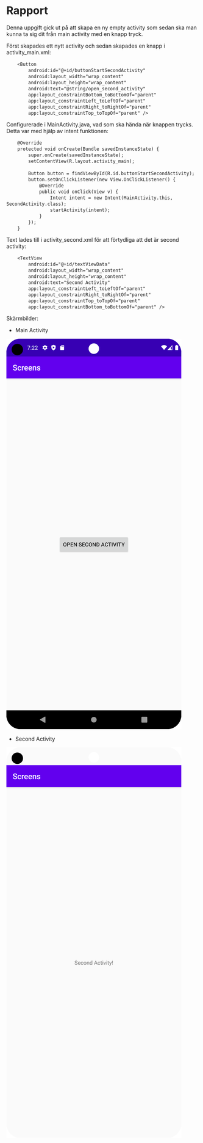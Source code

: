 
# Rapport

Denna uppgift gick ut på att skapa en ny empty activity som sedan ska man kunna ta sig dit från main activity med en knapp tryck.

Först skapades ett nytt activity och sedan skapades en knapp i activity_main.xml:

```
    <Button
        android:id="@+id/buttonStartSecondActivity"
        android:layout_width="wrap_content"
        android:layout_height="wrap_content"
        android:text="@string/open_second_activity"
        app:layout_constraintBottom_toBottomOf="parent"
        app:layout_constraintLeft_toLeftOf="parent"
        app:layout_constraintRight_toRightOf="parent"
        app:layout_constraintTop_toTopOf="parent" />
```

Configurerade i MainActivity.java, vad som ska hända när knappen trycks. Detta var med hjälp av intent funktionen:

```
    @Override
    protected void onCreate(Bundle savedInstanceState) {
        super.onCreate(savedInstanceState);
        setContentView(R.layout.activity_main);

        Button button = findViewById(R.id.buttonStartSecondActivity);
        button.setOnClickListener(new View.OnClickListener() {
            @Override
            public void onClick(View v) {
                Intent intent = new Intent(MainActivity.this, SecondActivity.class);
                startActivity(intent);
            }
        });
    }
```

Text lades till i activity_second.xml för att förtydliga att det är second activity:

```
    <TextView
        android:id="@+id/textViewData"
        android:layout_width="wrap_content"
        android:layout_height="wrap_content"
        android:text="Second Activity"
        app:layout_constraintLeft_toLeftOf="parent"
        app:layout_constraintRight_toRightOf="parent"
        app:layout_constraintTop_toTopOf="parent"
        app:layout_constraintBottom_toBottomOf="parent" />
```


Skärmbilder:

- Main Activity

![](MainActivityImg.png)

- Second Activity

![](SecondActivityImg.png)

